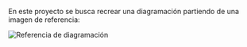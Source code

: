 En este proyecto se busca recrear una diagramación partiendo de una imagen de referencia:

![Referencia de diagramación](https://github.com/ledzerck/portfolio/bento-grid/blob/main/bento-grid/assets/imgs/preview-desktop.jpg)